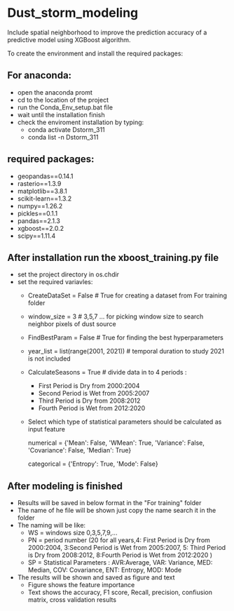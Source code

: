 # Dust_storm_modeling
Include spatial neighborhood to improve the prediction accuracy of a predictive model using XGBoost algorithm.

To create the environment and install the required packages:

## For anaconda:
  - open the anaconda promt
  - cd to the location of the project
  - run the Conda_Env_setup.bat file
  - wait until the installation finish
  - check the enviroment installation by typing:
      - conda activate Dstorm_311
      - conda list -n Dstorm_311

## required packages:
  - geopandas==0.14.1
  - rasterio==1.3.9
  - matplotlib==3.8.1
  - scikit-learn==1.3.2
  - numpy==1.26.2
  - pickles==0.1.1
  - pandas==2.1.3
  - xgboost==2.0.2
  - scipy==1.11.4

## After installation run the xboost_training.py file

-  set the project directory in os.chdir
-  set the required variavles:
    - CreateDataSet = False  # True for creating a dataset from For training folder
    - window_size = 3  # 3,5,7 ... for picking window size to search neighbor pixels of dust source
    - FindBestParam = False  # True for finding the best hyperparameters
    - year_list = list(range(2001, 2021))  # temporal duration to study 2021 is not included
    - CalculateSeasons = True  # divide data in to 4 periods :
      - First Period is Dry from 2000:2004
      - Second Period is Wet from 2005:2007
      - Third Period is Dry from 2008:2012
      - Fourth Period is Wet from 2012:2020
    - Select which type of statistical parameters should be calculated as input feature

      numerical = {'Mean': False,
             'WMean': True,
             'Variance': False,
             'Covariance': False,
             'Median': True}

      categorical = {'Entropy': True,
               'Mode': False}

## After modeling is finished

- Results will be saved in below format in the "For training" folder
- The name of he file will be shown just copy the name search it in the folder
- The naming will be like:
  - WS = windows size 0,3,5,7,9,...
  - PN = period number (20 for all years,4: First Period is Dry from 2000:2004, 3:Second Period is Wet from 2005:2007, 5: Third Period is Dry from 2008:2012, 8:Fourth Period is Wet from 2012:2020 )
  - SP = Statistical Parameters : AVR:Average, VAR: Variance, MED: Median, COV: Covariance, ENT: Entropy, MOD: Mode
- The results will be shown and saved as figure and text
  - Figure shows the feature importance
  - Text shows the accuracy, F1 score, Recall, precision, confiusion matrix, cross validation results
